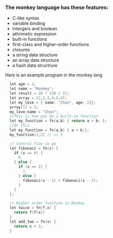 ### The monkey language has these features:
  - C-like syntax
  - variable binding
  - intergers and boolean
  - athrimetic expression
  - built-in functions
  - first-class and higher-order functions
  - closures
  - a string data structure
  - an array data structure
  - a hash data structrure

Here is an example program in the monkey lang
```cpp
  let age = 1;
  let name = "Monkey";
  let result = 10 * (20 / 2);
  let array = [1,2,3,4,5,6];
  let my_love = { name: "Chan", age: 22};
  array[1] = 2;
  my_love.name = "Chan";
  //This is how you do a built-in function
  let my_function = fn(a,b) { return a + b; };
  //Or this
  let my_function = fn(a,b) { a + b;};
  my_function(1,2) // => 3

  // Control flow in go
  let fibonaci = fn(x) {
    if (x == 0) {
      0
    } else {
      if (x == 1) {
        1
      } else {
        fibonaci(x - 1) + fibonaci(x - 2);
      }
    }
  };

  // Higher order function in Monkey
  let twice = fn(f,x) {
    return f(f(x))
  }
  let add_two = fn(x) {
    return x + 2;
  }
```
